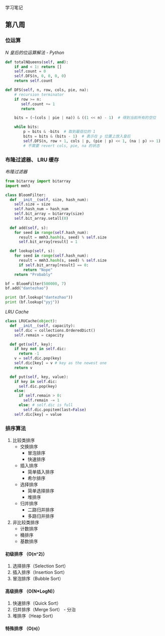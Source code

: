 学习笔记

## 第八周

### 位运算
*N 皇后的位运算解法 - Python*

```python
def totalNQueens(self, and):
    if and < 1: return []
    self.count = 0
    self.DFS(n, 0, 0, 0, 0)
    return self.count

def DFS(self, n, row, cols, pie, na):
    # recursion terminator
    if row >= n:
       self.count += 1
       return

    bits = (~(cols | pie | na)) & ((1 << n) - 1)  # 得到当前所有的空位

    while bits:
        p = bits & -bits  # 取到最低位的 1
        bits = bits & (bits - 1)  # 表示在 p 位置上放入皇后
        self.DFS(n, row + 1, cols | p, (pie | p) << 1, (na | p) >> 1)
        # 不需要 revert cols, pie, na 的状态
```
### 布隆过滤器、 LRU 缓存

*布隆过滤器*

```python
from bitarray import bitarray
import mmh3

class BloomFilter:
  def __init__(self, size, hash_num):
    self.size = size
    self.hash_num = hash_num
    self.bit_array = bitarray(size)
    self.bit_array.setall(0)
    
  def add(self, s):
    for seed in range(self.hash_num):
      result = mmh3.hash(s, seed) % self.size
      self.bit_array[result] = 1

  def lookup(self, s):
    for seed in range(self.hash_num):
      result = mmh3.hash(s, seed) % self.size
      if self.bit_array[result] == 0:
        return "Nope"
    return "Probably"

bf = BloomFilter(500000, 7)
bf.add("dantezhao")

print (bf.lookup("dantezhao"))
print (bf.lookup("yyj"))
```

*LRU Cache*

```python
class LRUCache(object):
  def __init__(self, capacity):
    self.dic = collections.OrderedDict()
    self.remain = capacity

  def get(self, key):
    if key not in self.dic:
      return -1
    v = self.dic.pop(key)
    self.dic[key] = v # key as the newest one
    return v

  def put(self, key, value):
    if key in self.dic:
      self.dic.pop(key)
    else:
      if self.remain > 0:
        self.remain -= 1
      else: # self.dic is full 
        self.dic.popitem(last=False)
    self.dic[key] = value
```
### 排序算法

1. 比较类排序
   - 交换排序
     - 冒泡排序
     - 快速排序
   - 插入排序
     - 简单插入排序
     - 希尔排序
   - 选择排序
     - 简单选择排序
     - 堆排序
   - 归并排序
     - 二路归并排序
     - 多路归并排序
2. 非比较类排序
   - 计数排序
   - 桶排序
   - 基数排序

#### 初级排序 （O(n^2)）
1. 选择排序（Selection Sort）
2. 插入排序（Insertion Sort）
3. 冒泡排序（Bubble Sort）

#### 高级排序 （O(N*LogN)）
1. 快速排序（Quick Sort）
2. 归并排序（Merge Sort） - 分治
3. 堆排序（Heap Sort）

#### 特殊排序 （O(n)）